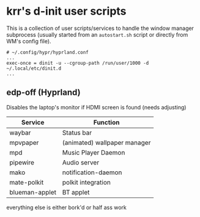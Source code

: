 # krr's d-init user scripts

This is a collection of user scripts/services to handle the window manager subprocess (usually started from an `autostart.sh` script or directly from WM's config file). 

```
# ~/.config/hypr/hyprland.conf
...
exec-once = dinit -u --cgroup-path /run/user/1000 -d ~/.local/etc/dinit.d
...

```

## edp-off (Hyprland)

Disables the laptop's monitor if HDMI screen is found (needs adjusting)

| Service | Function |
| ------  | -------  |
| waybar  | Status bar |
| mpvpaper | (animated) wallpaper manager |
| mpd | Music Player Daemon|
| pipewire | Audio server |
| mako | notification-daemon |
| mate-polkit | polkit integration |
| blueman-applet | BT applet |

everything else is either bork'd or half ass work

